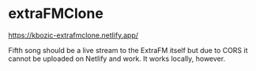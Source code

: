 # extraFMClone

https://kbozic-extrafmclone.netlify.app/

Fifth song should be a live stream to the ExtraFM itself but due to CORS it cannot be uploaded on Netlify and work. It works locally, however.
